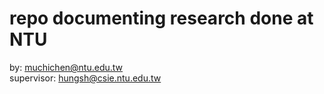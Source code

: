 # repo documenting research done at NTU

by: muchichen@ntu.edu.tw\
supervisor: hungsh@csie.ntu.edu.tw
